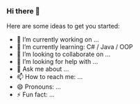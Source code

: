 ### Hi there 👋

Here are some ideas to get you started:

- 🔭 I’m currently working on ...
- 🌱 I’m currently learning: C# / Java / OOP
- 👯 I’m looking to collaborate on ...
- 🤔 I’m looking for help with ...
- 💬 Ask me about ...
- 📫 How to reach me: ...
- 😄 Pronouns: ...
- ⚡ Fun fact: ...


